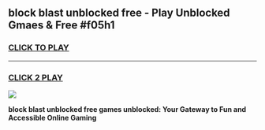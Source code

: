 
## block blast unblocked free - Play Unblocked Gmaes & Free #f05h1
<h3>
<a href="https://news.freeplayer.one?title=block_blast_unblocked_free&ref=24F">CLICK TO PLAY</a></h3>
<hr>

<h3>
<a href="https://news.freeplayer.one?title=block_blast_unblocked_free&ref=24F">CLICK 2 PLAY</a>
  
</h3>

<a href="https://news.freeplayer.one?title=block_blast_unblocked_free&ref=24F/"><img src="https://clearcache.store/games.png"></a>


**block blast unblocked free games unblocked: Your Gateway to Fun and Accessible Online Gaming**
